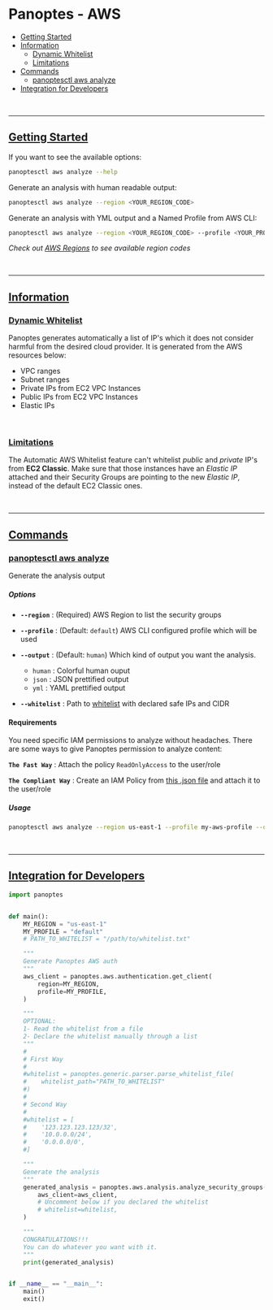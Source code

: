 # Panoptes - AWS

- [Getting Started](README.md#getting-started)
- [Information](README.md#info)
    - [Dynamic Whitelist](README.md#info-dynamic-whitelist)
    - [Limitations](README.md#info-limitations)
- [Commands](README.md#comm)
    - [panoptesctl aws analyze](README.md#comm-analyze)
- [Integration for Developers](README.md#integrating)





<br>

----

## [Getting Started](#getting-started)
If you want to see the available options:
```bash
panoptesctl aws analyze --help
```

Generate an analysis with human readable output:
```bash
panoptesctl aws analyze --region <YOUR_REGION_CODE>
```

Generate an analysis with YML output and a Named Profile from AWS CLI:
```bash
panoptesctl aws analyze --region <YOUR_REGION_CODE> --profile <YOUR_PROFILE> --output yml
```
*Check out [AWS Regions](https://docs.aws.amazon.com/AWSEC2/latest/UserGuide/using-regions-availability-zones.html) to see available region codes*

<br>

----

## [Information](#info)
### [Dynamic Whitelist](#info-dynamic-whitelist)
Panoptes generates automatically a list of IP's which it does not consider harmful from the desired cloud provider. It is generated from the AWS resources below:
- VPC ranges
- Subnet ranges
- Private IPs from EC2 VPC Instances
- Public IPs from EC2 VPC Instances
- Elastic IPs

<br>

### [Limitations](#info-limitations)
The Automatic AWS Whitelist feature can't whitelist *public* and *private* IP's from **EC2 Classic**.
Make sure that those instances have an *Elastic IP* attached and their Security Groups are pointing to the new *Elastic IP*, instead of the default EC2 Classic ones.

<br>

----

## [Commands](#comm)

### [panoptesctl aws analyze](#comm-analyze)
Generate the analysis output
##### Options
- **```--region```** : (Required) AWS Region to list the security groups


- **```--profile```** : (Default: ```default```) AWS CLI configured profile which will be used


- **```--output```** : (Default: ```human```) Which kind of output you want the analysis.
    - ```human``` : Colorful human ouput
    - ```json``` : JSON prettified output
    - ```yml``` : YAML prettified output


- **```--whitelist```** : Path to [whitelist](../whitelist_example.txt) with declared safe IPs and CIDR

#### Requirements
You need specific IAM permissions to analyze without headaches. There are some ways to give Panoptes permission to analyze content:

**```The Fast Way```** : Attach the policy ```ReadOnlyAccess``` to the user/role

**```The Compliant Way```** : Create an IAM Policy from [this .json file](aws_analyze_policy.json) and attach it to the user/role


##### Usage
```sh
panoptesctl aws analyze --region us-east-1 --profile my-aws-profile --output yml --whitelist /path/to/my/whitelist.txt
```

<br>

----

## [Integration for Developers](#integrating)
```python
import panoptes


def main():
    MY_REGION = "us-east-1"
    MY_PROFILE = "default"
    # PATH_TO_WHITELIST = "/path/to/whitelist.txt"

    """
    Generate Panoptes AWS auth
    """
    aws_client = panoptes.aws.authentication.get_client(
        region=MY_REGION,
        profile=MY_PROFILE,
    )

    """
    OPTIONAL:
    1- Read the whitelist from a file
    2- Declare the whitelist manually through a list
    """
    #
    # First Way
    #
    #whitelist = panoptes.generic.parser.parse_whitelist_file(
    #    whitelist_path="PATH_TO_WHITELIST"
    #)
    #
    # Second Way
    #
    #whitelist = [
    #    '123.123.123.123/32',
    #    '10.0.0.0/24',
    #    '0.0.0.0/0',
    #]

    """
    Generate the analysis
    """
    generated_analysis = panoptes.aws.analysis.analyze_security_groups(
        aws_client=aws_client,
        # Uncomment below if you declared the whitelist
        # whitelist=whitelist,
    )

    """
    CONGRATULATIONS!!!
    You can do whatever you want with it.
    """
    print(generated_analysis)


if __name__ == "__main__":
    main()
    exit()
```
